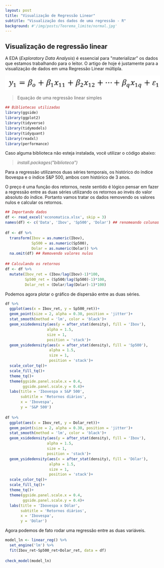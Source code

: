 ```yaml
---
layout: post
title: "Visualização de Regressão Linear"
subtitle: "Visualização dos dados de uma regressão - R"
background: #'/img/posts/Teorema_limite/normal.jpg'
---
```

## Visualização de regressão linear

A EDA (*Exploratory Data Analysis*) é essencial para "materializar" os dados que estamos trabalhando para o leitor. O artigo de hoje é justamente para a visualização de dados em uma Regressão Linear múltipla.

![Regressão](/img/posts/Regressão_Linear_R/Equação.png)
> Equação de uma regressão linear simples

```r
## Bibliotecas utilizadas
library(ggside)
library(ggplot2)
library(tidyverse)
library(tidymodels)
library(tidyquant)
library(readxl)
library(performance)
```

Caso alguma biblioteca não esteja instalada, você utilizar o código abaixo:

> *install.packages("biblioteca")*

Para a regressão utilizamos duas séries temporais, os histórico do índice Ibovespa e o índice S&P 500, ambos com histórico de 3 anos.

O preço é uma função dos retornos, neste sentido é lógico pensar em fazer a regressão entre as duas séries utilizando os retornos ao invés do valor absoluto do índice. Portanto vamos tratar os dados removendo os valores nulos e calcular os retornos.

```r
## Importando dados
df <- read_excel('economatica.xlsx', skip = 3)
names(df) <- c('Data', 'Ibov', 'Sp500', 'Dolar') ## renomeando colunas

df <- df %>%
  transform(Ibov = as.numeric(Ibov),
            Sp500 = as.numeric(Sp500),
            Dolar = as.numeric(Dolar)) %>%
  na.omit(df) ## Removendo valores nulos

## Calculando os retornos
df <- df %>%
  mutate(Ibov_ret = (Ibov/lag(Ibov)-1)*100,
         Sp500_ret = (Sp500/lag(Sp500)-1)*100,
         Dolar_ret = (Dolar/lag(Dolar)-1)*100)
```

Podemos agora plotar o gráfico de dispersão entre as duas séries.

```r
df %>%
  ggplot(aes(x = Ibov_ret, y = Sp500_ret))+
  geom_point(size = 2, alpha = 0.30, position = 'jitter')+
  stat_smooth(method = 'lm', color = 'black')+
  geom_xsidedensity(aes(y = after_stat(density), fill = 'Ibov'),
                   alpha = 1.5,
                   size = 1,
                   position = 'stack')+
  geom_ysidedensity(aes(x = after_stat(density), fill = 'Sp500'),
                    alpha = 1.5,
                    size = 1,
                    position = 'stack')+
  scale_color_tq()+
  scale_fill_tq()+
  theme_tq()+
  theme(ggside.panel.scale.x = 0.4,
        ggside.panel.scale.y = 0.4)+
  labs(title = 'Ibovespa x S&P 500',
       subtitle = 'Retornos diários',
       x = 'Ibovespa',
       y = 'S&P 500')

df %>%
  ggplot(aes(x = Ibov_ret, y = Dolar_ret))+
  geom_point(size = 2, alpha = 0.30, position = 'jitter')+
  stat_smooth(method = 'lm', color = 'black')+
  geom_xsidedensity(aes(y = after_stat(density), fill = 'Ibov'),
                   alpha = 1.5,
                   size = 1,
                   position = 'stack')+
  geom_ysidedensity(aes(x = after_stat(density), fill = 'Dólar'),
                    alpha = 1.5,
                    size = 1,
                    position = 'stack')+
  scale_color_tq()+
  scale_fill_tq()+
  theme_tq()+
  theme(ggside.panel.scale.x = 0.4,
        ggside.panel.scale.y = 0.4)+
  labs(title = 'Ibovespa x Dólar',
       subtitle = 'Retornos diários',
       x = 'Ibovespa',
       y = 'Dólar')

```

Agora podemos de fato rodar uma regressão entre as duas variáveis.

```r
model_ln <- linear_reg() %>%
  set_engine('lm') %>%
  fit(Ibov_ret~Sp500_ret+Dolar_ret, data = df)

check_model(model_ln)
```